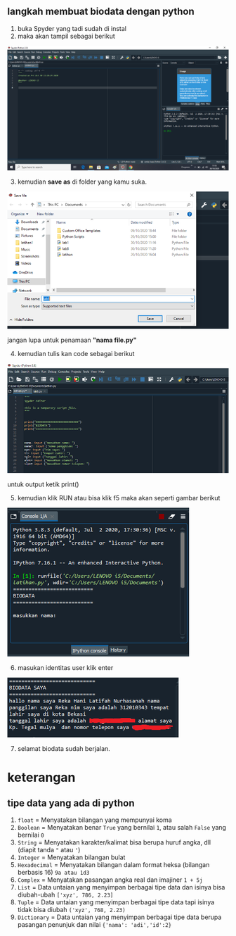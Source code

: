 ## langkah membuat biodata dengan python
1. buka Spyder yang tadi sudah di instal
2. maka akan tampil sebagai berikut

![01.png](/gambar/01.png)

3. kemudian **save as** di folder yang kamu suka.

![002.png](/gambar/002.png)
    
jangan lupa untuk penamaan **"nama file.py"**

4. kemudian tulis kan code sebagai berikut

![003.png](/gambar/003.png)

untuk output ketik print()

5. kemudian klik RUN atau bisa klik f5 maka akan seperti gambar berikut

![004.png](/gambar/004.png)

6. masukan identitas user klik enter

![005.png](/gambar/005.png)

7. selamat biodata sudah berjalan.


# keterangan

## tipe data yang ada di python 
1. `float` = Menyatakan bilangan yang mempunyai koma
2. `Boolean` = Menyatakan benar `True` yang bernilai `1`, atau salah `False` yang bernilai `0`
3. `String` = Menyatakan karakter/kalimat bisa berupa huruf angka, dll (diapit tanda `"` atau `'`)
4. `Integer` = Menyatakan bilangan bulat
5. `Hexadecimal` = Menyatakan bilangan dalam format heksa (bilangan berbasis 16) `9a atau 1d3`
6. `Complex` = Menyatakan pasangan angka real dan imajiner `1 + 5j`
7. `List` = Data untaian yang menyimpan berbagai tipe data dan isinya bisa diubah-ubah `['xyz', 786, 2.23]`
8. `Tuple` = Data untaian yang menyimpan berbagai tipe data tapi isinya tidak bisa diubah `('xyz', 768, 2.23)`
9. `Dictionary` = Data untaian yang menyimpan berbagai tipe data berupa pasangan penunjuk dan nilai `{'nama': 'adi','id':2}`
